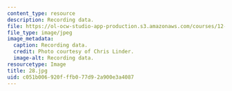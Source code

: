 ```yaml
---
content_type: resource
description: Recording data.
file: https://ol-ocw-studio-app-production.s3.amazonaws.com/courses/12-753-geodynamics-seminar-spring-2006/c051b006920fffb077d92a900e3a4087_28.jpg
file_type: image/jpeg
image_metadata:
  caption: Recording data.
  credit: Photo courtesy of Chris Linder.
  image-alt: Recording data.
resourcetype: Image
title: 28.jpg
uid: c051b006-920f-ffb0-77d9-2a900e3a4087
---
```

